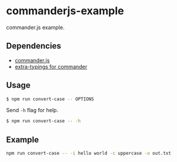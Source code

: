 # commanderjs-example

commander.js example.

## Dependencies

- [commander.js](https://github.com/tj/commander.js)
- [extra-typings for commander](https://github.com/commander-js/extra-typings)

## Usage

```bash
$ npm run convert-case -- OPTIONS
```

Send `-h` flag for help.

```bash
$ npm run convert-case -- -h
```

## Example

```bash
npm run convert-case -- -i hello world -c uppercase -o out.txt
```
